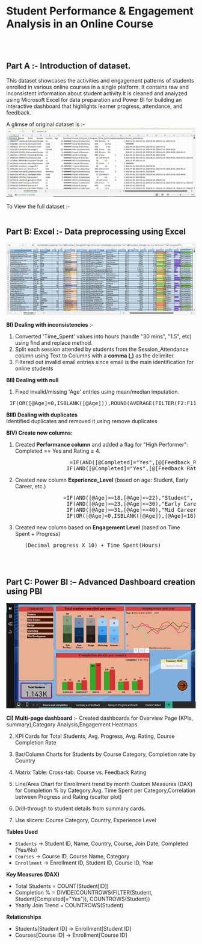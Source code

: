 # Student Performance & Engagement Analysis in an Online Course 
<br><br>
## Part A :- Introduction of dataset.

   
This dataset showcases the activities and engagement patterns of students enrolled in various online courses in a single platform. It contains raw and inconsistent information about student activity.It is cleaned and analyzed using Microsoft Excel for data preparation and Power BI for building an interactive dashboard that highlights learner progress, attendance, and feedback. 
   
A glimse of original dataset is :- 
        ![Result](https://raw.githubusercontent.com/Abruz-plotz/Mini-Project-1/main/Images/Excel_Unprocessed.png)


To View the full dataset :-
<br><br>

## Part B: Excel :- Data preprocessing using Excel 

   ![Result](https://raw.githubusercontent.com/Abruz-plotz/Mini-Project-1/main/Images/Excel_After.png)


**BI) Dealing with inconsistencies** :-  
1) Converted 'Time_Spent' values into hours (handle "30 mins", "1.5", etc) using find and replace method.
2) Split each session attended by students from the Session_Attendance column using Text to Columns with a **comma (,)** as the delimiter.
3) Filtered out invalid email entries since email is the main identification for online students 

**BII) Dealing with null**             
1) Fixed invalid/missing 'Age' entries using mean/median imputation.

<pre> IF(OR([@Age]=0,ISBLANK([@Age])),ROUND(AVERAGE(FILTER(F2:F1144,F2:F1144<>0)),0),[@Age]) </pre>

**BIII) Dealing with duplicates**      
    Identified duplicates and removed it using remove duplicates

**BIV)	Create new columns:**	         
1)  Created **Performance column** and added a flag for "High Performer": Completed == Yes and Rating ≥ 4.

<pre>                    =IF(AND([@Completed]="Yes",[@[Feedback_Rating]]>3),"High Performer",
                   IF(AND([@Completed]="Yes",[@[Feedback_Rating]]<=3),"Low Performer","Not Completed"))         
</pre>
      
2)  Created new column **Experience_Level** (based on age: Student, Early Career, etc.)
                                        
   <pre>                  =IF(AND([@Age]>=18,[@Age]<=22),"Student", 
                   IF(AND([@Age]>=23,[@Age]<=30),"Early Career", 
                   IF(AND([@Age]>=31,[@Age]<=40),"Mid Career",  
                   IF(OR([@Age]=0,ISBLANK([@Age]),[@Age]<18),"Unknown","Senior"))))   </pre>

3)  Created new column based on **Engagement Level** (based on Time Spent + Progress) 

    <pre>   (Decimal progress X 10) + Time Spent(Hours)  </pre>


<br><br>
## Part C: Power BI :– Advanced Dashboard creation using PBI
 
   ![Result](https://raw.githubusercontent.com/Abruz-plotz/Mini-Project-1/main/Images/PBI%201.png)

**CI) Multi-page dashboard** :- Created dashboards for Overview Page (KPIs, summary),Category Analysis,Engagement Heatmaps

2) KPI Cards for Total Students, Avg. Progress, Avg. Rating, Course Completion Rate

3) Bar/Column Charts for Students by Course Category, Completion rate by Country

4) Matrix Table: Cross-tab: Course vs. Feedback Rating

5) Line/Area Chart for Enrollment trend by month
 Custom Measures (DAX) for Completion % by Category,Avg. Time Spent per Category,Correlation between Progress and Rating (scatter plot)

6) Drill-through to student details from summary cards.

7) Use slicers: Course Category, Country, Experience Level

**Tables Used**
- `Students` → Student ID, Name, Country, Course, Join Date, Completed (Yes/No)
- `Courses` → Course ID, Course Name, Category
- `Enrollment` → Enrollment ID, Student ID, Course ID, Year

**Key Measures (DAX)**
- Total Students = COUNT(Student[ID])
- Completion % = DIVIDE(COUNTROWS(FILTER(Student, Student[Completed]="Yes")), COUNTROWS(Student))
- Yearly Join Trend = COUNTROWS(Student)

**Relationships**
- Students[Student ID] → Enrollment[Student ID]
- Courses[Course ID] → Enrollment[Course ID]
